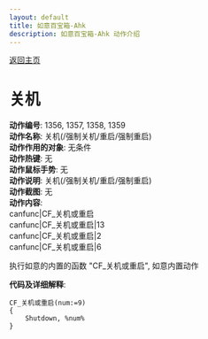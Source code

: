 ```yaml
---
layout: default
title: 如意百宝箱-Ahk
description: 如意百宝箱-Ahk 动作介绍
---
```

<link rel="stylesheet" href="../actions/css/atom-one-light.min.css">
<script src="../actions/js/highlight.min.js"></script>
<script>hljs.highlightAll();</script>

[返回主页](../index.md)

# [](#header-2) 关机

**动作编号**: 1356, 1357, 1358, 1359  
**动作名称**: 关机(/强制关机/重启/强制重启)  
**动作作用的对象**: 无条件  
**动作热键**: 无  
**动作鼠标手势**: 无  
**动作说明**: 关机(/强制关机/重启/强制重启)  
**动作截图**: 无  
**动作内容**:  
canfunc|CF_关机或重启  
canfunc|CF_关机或重启|13  
canfunc|CF_关机或重启|2  
canfunc|CF_关机或重启|6  

执行如意的内置的函数 "CF_关机或重启", 如意内置动作  

**代码及详细解释**:  
```Autohotkey
CF_关机或重启(num:=9)
{
	Shutdown, %num%
}
```